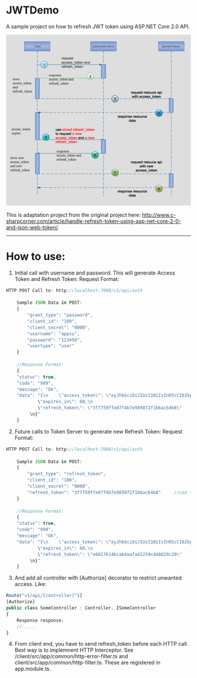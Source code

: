 ﻿# JWTDemo
A sample project on how to refresh JWT token using ASP.NET Core 2.0 API.

![alt text](https://github.com/pawanpillai/JWTDemo/blob/master/architecture.png)

This is adaptation project from the original project here: http://www.c-sharpcorner.com/article/handle-refresh-token-using-asp-net-core-2-0-and-json-web-token/. 

--------------------------------

# How to use:

1. Initial call with username and password. This will generate Access Token and Refresh Token:
Request Format:
```javascript
HTTP POST Call to: http://localhost:7000/v1/api/auth

    Sample JSON Data in POST:
    {
	    "grant_type": "password",
	    "client_id": "100",
	    "client_secret": "0000",
	    "username": "appsu",
	    "password": "123456",
	    "usertype": "user"
    }

    //Response Format:
    {
	"status": true,
	"code": "999",
	"message": "Ok",
	"data": "{\n    \"access_token\": \"eyJhbGciOiJIUzI1NiIsInR5cCI6IkpXVCJ9.eyJzdWIiOiIxMDAiLCJqdGkiOiI5NmFmMTVlMC1mMmMyLTRkY2ItYjFmYy04MWQ0OWEyZjBmNTYiLCJpYXQiOiIwNy8zMS8yMDE5IDE1OjMzOjQyIiwiTmFtZSI6ImFwcHN1IiwiVXNlclR5cGUiOiJ1c2VyIiwibmJmIjoxNTY0NTg3MjIyLCJleHAiOjE1NjQ1ODcyODIsImlzcyI6Imh0dHA6Ly9sb2NhbGhvc3Q6NzAwMCIsImF1ZCI6IlJlc291cmNlU2VydmVyIn0.Rzl4ne2J6_4gpNI_KNJZ54pb5S0-kvB1nM_O9PW1dWk\",\n
			\"expires_in\": 60,\n
			\"refresh_token\": \"3f7759ffe87f4b7e985072f1b6acb4b8\"
		 \n}"
    }
```              

2. Future calls to Token Server to generate new Refresh Token:
Request Format:
```javascript
HTTP POST Call to: http://localhost:7000/v1/api/auth

    Sample JSON Data in POST:
    {
	    "grant_type": "refresh_token",
	    "client_id": "100",
	    "client_secret": "0000",
	    "refresh_token": "3f7759ffe87f4b7e985072f1b6acb4b8"     //use the refresh_token from above response for 1st time, then use refresh_token from it's own response below
    }

    //Response Format:
    {
	"status": true,
	"code": "999",
	"message": "Ok",
	"data": "{\n    \"access_token\": \"eyJhbGciOiJIUzI1NiIsInR5cCI6IkpXVCJ9.eyJzdWIiOiIxMDAiLCJqdGkiOiI5NmFmMTVlMC1mMmMyLTRkY2ItYjFmYy04MWQ0OWEyZjBmNTYiLCJpYXQiOiIwNy8zMS8yMDE5IDE1OjMzOjQyIiwiTmFtZSI6ImFwcHN1IiwiVXNlclR5cGUiOiJ1c2VyIiwibmJmIjoxNTY0NTg3MjIyLCJleHAiOjE1NjQ1ODcyODIsImlzcyI6Imh0dHA6Ly9sb2NhbGhvc3Q6NzAwMCIsImF1ZCI6IlJlc291cmNlU2VydmVyIn0.Rzl4ne2J6_4gpNI_KNJZ54pb5S0-kvB1nM_O9PW1dWk\",\n
			\"expires_in\": 60,\n
			\"refresh_token\": \"e6817614bcab4aafa41259cd48029c20\"
		 \n}"
    }
 ```     

3. And add all controller with [Authorize] decorator to restrict unwanted access. Like:
```javascript
Route("v1/api/[controller]")]
[Authorize]
public class SomeController : Controller, ISomeController
{
	Response response;
	//.....
}
```

4. From client end, you have to send refresh_token before each HTTP call. Best way is to implemnent HTTP Interceptor. See /client/src/app/common/http-error-filter.ts and client/src/app/common/http-filter.ts. These are registered in app.module.ts.

